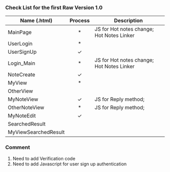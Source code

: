 ### Check List for the first Raw Version 1.0
| Name (.html)          | Process   | Description |
| ----------------------|:---------:|-------------|
| MainPage              |   *       | JS for Hot notes change; Hot Notes Linker |
| UserLogin             |   *       |             |
| UserSignUp            |   ✓       |             |
| Login_Main            |   *       | JS for Hot notes change; Hot Notes Linker |
| NoteCreate            |   ✓       |             |
| MyView                |   *       |             |
| OtherView             |           |             |
| MyNoteView            |   ✓       | JS for Reply method; |
| OtherNoteView         |   *       | JS for Reply method; |
| MyNoteEdit            |   ✓       |             |
| SearchedResult        |           |             |
| MyViewSearchedResult  |           |             ||

### Comment
1. Need to add Verification code
2. Need to add Javascript for user sign up authentication
